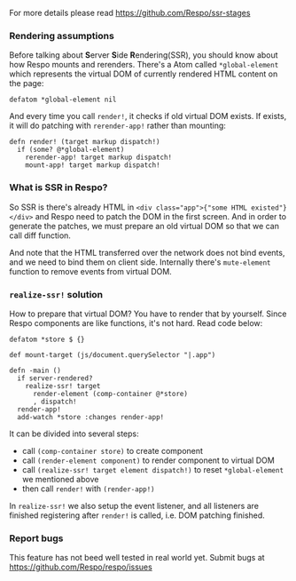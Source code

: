 For more details please read <https://github.com/Respo/ssr-stages>

### Rendering assumptions

Before talking about **S**erver **S**ide **R**endering(SSR), you should know about how Respo mounts and rerenders. There's a Atom called `*global-element` which represents the virtual DOM of currently rendered HTML content on the page:

```
defatom *global-element nil
```

And every time you call `render!`, it checks if old virtual DOM exists. If exists, it will do patching with `rerender-app!` rather than mounting:

```
defn render! (target markup dispatch!)
  if (some? @*global-element)
    rerender-app! target markup dispatch!
    mount-app! target markup dispatch!
```

### What is SSR in Respo?

So SSR is there's already HTML in `<div class="app">{"some HTML existed"}</div>` and Respo need to patch the DOM in the first screen. And in order to generate the patches, we must prepare an old virtual DOM so that we can call diff function.

And note that the HTML transferred over the network does not bind events, and we need to bind them on client side. Internally there's `mute-element` function to remove events from virtual DOM.

### `realize-ssr!` solution

How to prepare that virtual DOM? You have to render that by yourself. Since Respo components are like functions, it's not hard. Read code below:

```
defatom *store $ {}

def mount-target (js/document.querySelector "|.app")

defn -main ()
  if server-rendered?
    realize-ssr! target
      render-element (comp-container @*store)
      , dispatch!
  render-app!
  add-watch *store :changes render-app!
```

It can be divided into several steps:

- call `(comp-container store)` to create component
- call `(render-element component)` to render component to virtual DOM
- call `(realize-ssr! target element dispatch!)` to reset `*global-element` we mentioned above
- then call `render!` with `(render-app!)`

In `realize-ssr!` we also setup the event listener, and all listeners are finished registering after `render!` is called, i.e. DOM patching finished.

### Report bugs

This feature has not beed well tested in real world yet. Submit bugs at https://github.com/Respo/respo/issues
